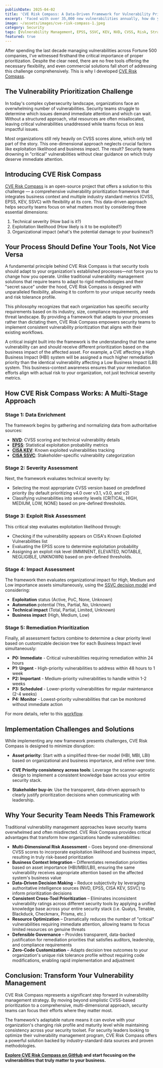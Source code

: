 ```yaml
---
publishDate: 2025-04-02
title: 'CVE Risk Compass: A Data-Driven Framework for Vulnerability Prioritization'
excerpt: 'Faced with over 35,000 new vulnerabilities annually, how do you prioritize effectively? I developed CVE Risk Compass, an open source framework that integrates CVSS, EPSS, KEV, SSVC, and business context to help security teams focus on truly exploitable vulnerabilities that matter most.'
image: ~/assets/images/cve-risk-compass-1.jpeg
category: Security
tags: [Vulnerability Management, EPSS, SSVC, KEV, NVD, CVSS, Risk, Strategy]
featured: true
---
```


After spending the last decade managing vulnerabilities across Fortune 500 companies, I've witnessed firsthand the critical importance of proper prioritization. Despite the clear need, there are no free tools offering the necessary flexibility, and even commercial solutions fall short of addressing this challenge comprehensively. This is why I developed [CVE Risk Compass](https://github.com/bgx4k3p/cve-risk-compass).

## The Vulnerability Prioritization Challenge

In today's complex cybersecurity landscape, organizations face an overwhelming number of vulnerabilities. Security teams struggle to determine which issues demand immediate attention and which can wait. Without a structured approach, vital resources are often misallocated, leaving critical vulnerabilities unaddressed while teams focus on less impactful issues.

Most organizations still rely heavily on CVSS scores alone, which only tell part of the story. This one-dimensional approach neglects crucial factors like exploitation likelihood and business impact. The result? Security teams drowning in "critical" vulnerabilities without clear guidance on which truly deserve immediate attention.

## Introducing CVE Risk Compass

[CVE Risk Compass](https://github.com/bgx4k3p/cve-risk-compass) is an open-source project that offers a solution to this challenge — a comprehensive vulnerability prioritization framework that integrates business context and multiple industry standard metrics (CVSS, EPSS, KEV, SSVC) with flexibility at its core. This data-driven approach helps security teams focus on what matters most by considering three essential dimensions:

1. Technical severity (How bad is it?)
2. Exploitation likelihood (How likely is it to be exploited?)
3. Organizational impact (what's the potential damage to your business?)

## Your Process Should Define Your Tools, Not Vice Versa

A fundamental principle behind CVE Risk Compass is that security tools should adapt to your organization's established processes—not force you to change how you operate. Unlike traditional vulnerability management solutions that require teams to adapt to rigid methodologies and their "secret sauce" under the hood, CVE Risk Compass is designed with unparalleled flexibility, allowing it to conform to your unique security needs and risk tolerance profile.

This philosophy recognizes that each organization has specific security requirements based on its industry, size, compliance requirements, and threat landscape. By providing a framework that adapts to your processes rather than dictating them, CVE Risk Compass empowers security teams to implement consistent vulnerability prioritization that aligns with their existing workflows.

A critical insight built into the framework is the understanding that the same vulnerability can and should receive different prioritization based on the business impact of the affected asset. For example, a CVE affecting a High Business Impact (HBI) system will be assigned a much higher remediation priority than the identical vulnerability affecting a Low Business Impact (LBI) system. This business-context awareness ensures that your remediation efforts align with actual risk to your organization, not just technical severity metrics.

## How CVE Risk Compass Works: A Multi-Stage Approach

### Stage 1: Data Enrichment

The framework begins by gathering and normalizing data from authoritative sources:

- [**NVD**](https://nvd.nist.gov/): CVSS scoring and technical vulnerability details
- [**EPSS**](https://www.first.org/epss/): Statistical exploitation probability metrics
- [**CISA KEV**](https://www.cisa.gov/known-exploited-vulnerabilities-catalog): Known exploited vulnerabilities tracking
- [**CISA SSVC**](https://www.cisa.gov/stakeholder-specific-vulnerability-categorization-ssvc): Stakeholder-specific vulnerability categorization

### Stage 2: Severity Assessment

Next, the framework evaluates technical severity by:

- Selecting the most appropriate CVSS version based on predefined priority (by default prioritizing v4.0 over v3.1, v3.0, and v2)
- Classifying vulnerabilities into severity levels (CRITICAL, HIGH, MEDIUM, LOW, NONE) based on pre-defined thresholds.

### Stage 3: Exploit Risk Assessment

This critical step evaluates exploitation likelihood through:

- Checking if the vulnerability appears on CISA's Known Exploited Vulnerabilities list
- Evaluating the EPSS score to determine exploitation probability
- Assigning an exploit risk level (IMMINENT, ELEVATED, NOTABLE, NEGLIGIBLE, UNKNOWN) based on pre-defined thresholds.

### Stage 4: Impact Assessment

The framework then evaluates organizational impact for High, Medium and Low importance assets simultaneously, using the [SSVC decision model](https://www.cisa.gov/ssvc-calculator) and considering:

- **Exploitation** status (Active, PoC, None, Unknown)
- **Automation** potential (Yes, Partial, No, Unknown)
- **Technical impact** (Total, Partial, Limited, Unknown)
- **Business impact** (High, Medium, Low)

### Stage 5: Remediation Prioritization

Finally, all assessment factors combine to determine a clear priority level based on customizable decision tree for each Business Impact level simultaneously:

- **P0: Immediate** - Critical vulnerabilities requiring remediation within 24 hours
- **P1: Urgent** - High-priority vulnerabilities to address within 48 hours to 1 week
- **P2: Important** - Medium-priority vulnerabilities to handle within 1-2 weeks
- **P3: Scheduled** - Lower-priority vulnerabilities for regular maintenance (2-4 weeks)
- **P4: Monitor** - Lowest-priority vulnerabilities that can be monitored without immediate action

For more details, refer to this [workflow](https://github.com/bgx4k3p/cve-risk-compass?tab=readme-ov-file#workflow).

## Implementation Challenges and Solutions

While implementing any new framework presents challenges, CVE Risk Compass is designed to minimize disruption:

- **Asset priority**: Start with a simplified three-tier model (HBI, MBI, LBI) based on organizational and business importance, and refine over time.

- **CVE Priority consistency across tools**: Leverage the scanner-agnostic design to implement a consistent knowledge base across your entire security stack.

- **Stakeholder buy-in**: Use the transparent, data-driven approach to clearly justify prioritization decisions when communicating with leadership.

## Why Your Security Team Needs This Framework

Traditional vulnerability management approaches leave security teams overwhelmed and often misdirected. CVE Risk Compass provides critical advantages that transform how organizations handle vulnerabilities:

- **Multi-Dimensional Risk Assessment** – Goes beyond one-dimensional CVSS scores to incorporate exploitation likelihood and business impact, resulting in truly risk-based prioritization
- **Business Context Integration** – Differentiates remediation priorities based on asset importance (HBI/MBI/LBI), ensuring the same vulnerability receives appropriate attention based on the affected system's business value
- **Data-Driven Decision Making** – Reduce subjectivity by leveraging authoritative intelligence sources (NVD, EPSS, CISA KEV, SSVC) to inform prioritization decisions
- **Consistent Cross-Tool Prioritization** – Eliminates inconsistent vulnerability ratings across different security tools by applying a unified knowledge base across your entire security stack (i.e. Qualys, Tenable, Blackduck, Checkmarx, Prisma, etc.)
- **Resource Optimization** – Dramatically reduces the number of "critical" vulnerabilities requiring immediate attention, allowing teams to focus limited resources on genuine threats
- **Defensible Governance** – Provides transparent, data-backed justification for remediation priorities that satisfies auditors, leadership, and compliance requirements
- **Zero-Code Customization** – Adapts decision tree outcomes to your organization's unique risk tolerance profile without requiring code modifications, enabling rapid implementation and adjustment

## Conclusion: Transform Your Vulnerability Management

CVE Risk Compass represents a significant step forward in vulnerability management strategy. By moving beyond simplistic CVSS-based prioritization to a comprehensive, multi-dimensional approach, security teams can focus their efforts where they matter most.

The framework's adaptable nature means it can evolve with your organization's changing risk profile and maturity level while maintaining consistency across your security toolset. For security leaders looking to optimize their vulnerability management program, CVE Risk Compass offers a powerful solution backed by industry-standard data sources and proven methodologies.

**[Explore CVE Risk Compass on GitHub](https://github.com/bgx4k3p/cve-risk-compass) and start focusing on the vulnerabilities that truly matter to your business.**
